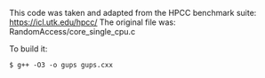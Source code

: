 This code was taken and adapted from the HPCC benchmark suite: https://icl.utk.edu/hpcc/
The original file was: RandomAccess/core_single_cpu.c

To build it:
```
$ g++ -O3 -o gups gups.cxx
```
